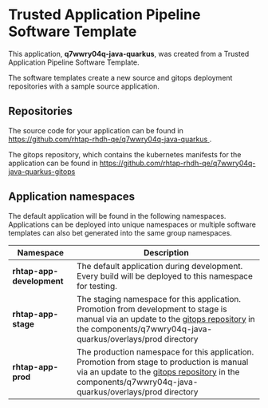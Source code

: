# Trusted Application Pipeline Software Template

This application, **q7wwry04q-java-quarkus**, was created from a Trusted Application Pipeline Software Template.

The software templates create a new source and gitops deployment repositories with a sample source application. 

## Repositories

The source code for your application can be found in [https://github.com/rhtap-rhdh-qe/q7wwry04q-java-quarkus ](https://github.com/rhtap-rhdh-qe/q7wwry04q-java-quarkus ).
 
The gitops repository, which contains the kubernetes manifests for the application can be found in 
[https://github.com/rhtap-rhdh-qe/q7wwry04q-java-quarkus-gitops ](https://github.com/rhtap-rhdh-qe/q7wwry04q-java-quarkus-gitops ) 

## Application namespaces 

The default application will be found in the following namespaces. Applications can be deployed into unique namespaces or multiple software templates can also bet generated into the same group namespaces.  

|  Namespace   |  Description   |  
| -------- | -------- |   
| **rhtap-app-development** | The default application during development. Every build will be deployed to this namespace for testing. | 
| **rhtap-app-stage** | The staging namespace for this application. Promotion from development to stage is manual via an update to the [gitops repository](https://github.com/rhtap-rhdh-qe/q7wwry04q-java-quarkus-gitops ) in the components/q7wwry04q-java-quarkus/overlays/prod directory |  
| **rhtap-app-prod** | The production namespace for this application. Promotion from stage to production is manual via an update to the [gitops repository](https://github.com/rhtap-rhdh-qe/q7wwry04q-java-quarkus-gitops ) in the components/q7wwry04q-java-quarkus/overlays/prod directory | 